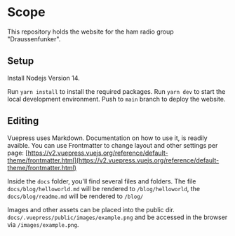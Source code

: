 # Scope

This repository holds the website for the ham radio group "Draussenfunker".

## Setup
Install Nodejs Version 14.

Run `yarn install` to install the required packages.
Run `yarn dev` to start the local development environment.
Push to `main` branch to deploy the website.

## Editing

Vuepress uses Markdown. Documentation on how to use it, is readily avaible.
You can use Frontmatter to change layout and other settings per page: [https://v2.vuepress.vuejs.org/reference/default-theme/frontmatter.html](https://v2.vuepress.vuejs.org/reference/default-theme/frontmatter.html)

Inside the `docs` folder, you'll find several files and folders.
The file `docs/blog/helloworld.md` will be rendered to `/blog/helloworld`, the `docs/blog/readme.md` will be rendered to `/blog/`

Images and other assets can be placed into the public dir. `docs/.vuepress/public/images/example.png` and be accessed in the browser via `/images/example.png`.